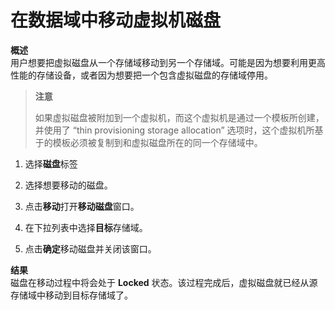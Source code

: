 # 在数据域中移动虚拟机磁盘

**概述**<br/>
用户想要把虚拟磁盘从一个存储域移动到另一个存储域。可能是因为想要利用更高性能的存储设备，或者因为想要把一个包含虚拟磁盘的存储域停用。

> **注意**
>
>如果虚拟磁盘被附加到一个虚拟机，而这个虚拟机是通过一个模板所创建，并使用了 “thin provisioning storage allocation” 选项时，这个虚拟机所基于的模板必须被复制到和虚拟磁盘所在的同一个存储域中。

1. 选择**磁盘**标签

2. 选择想要移动的磁盘。

3. 点击**移动**打开**移动磁盘**窗口。

4. 在下拉列表中选择**目标**存储域。

5. 点击**确定**移动磁盘并关闭该窗口。

**结果**<br/>
磁盘在移动过程中将会处于 **Locked**
状态。该过程完成后，虚拟磁盘就已经从源存储域中移动到目标存储域了。

